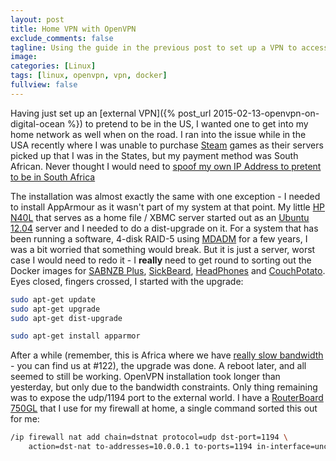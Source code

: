 ```yaml
---
layout: post
title: Home VPN with OpenVPN
exclude_comments: false
tagline: Using the guide in the previous post to set up a VPN to access your home network securely.
image:
categories: [Linux]
tags: [linux, openvpn, vpn, docker]
fullview: false
---
```


Having just set up an [external VPN]({% post_url 2015-02-13-openvpn-on-digital-ocean %}) to pretend to be in the US, I wanted one to get into my home network as well when on the road. I ran into the issue while in the USA recently where I was unable to purchase [Steam](http://store.steampowered.com/) games as their servers picked up that I was in the States, but my payment method was South African. Never thought I would need to [spoof my own IP Address to pretent to be in South Africa](https://twitter.com/cobusbernard/status/554462128485457921)


The installation was almost exactly the same with one exception - I needed to install AppArmour as it wasn't part of my system at that point. My little [HP N40L](http://www8.hp.com/h20195/v2/GetDocument.aspx?docname=c04111079) that serves as a home file / XBMC server started out as an [Ubuntu 12.04](http://releases.ubuntu.com/12.04/) server and I needed to do a dist-upgrade on it. For a system that has been running a software, 4-disk RAID-5 using  [MDADM](http://en.wikipedia.org/wiki/Mdadm) for a few years, I was a bit worried that something would break. But it is just a server, worst case I would need to redo it - I **really** need to get round to sorting out the Docker images for [SABNZB Plus](http://sabnzbd.org/), [SickBeard](http://sickbeard.com/), [HeadPhones](https://github.com/rembo10/headphones) and [CouchPotato](https://couchpota.to/). Eyes closed, fingers crossed, I started with the upgrade:

~~~bash
sudo apt-get update
sudo apt-get upgrade
sudo apt-get dist-upgrade

sudo apt-get install apparmor
~~~

After a while (remember, this is Africa where we have [really slow bandwidth](http://www.netindex.com/download/allcountries/) - you can find us at #122), the upgrade was done. A reboot later, and all seemed to still be working. OpenVPN installation took longer than yesterday, but only due to the bandwidth constraints. Only thing remaining was to expose the udp/1194 port to the external world. I have a [RouterBoard 750GL](http://routerboard.com/RB750GL) that I use for my firewall at home, a single command sorted this out for me:

~~~bash
/ip firewall nat add chain=dstnat protocol=udp dst-port=1194 \
    action=dst-nat to-addresses=10.0.0.1 to-ports=1194 in-interface=uncapped
~~~
